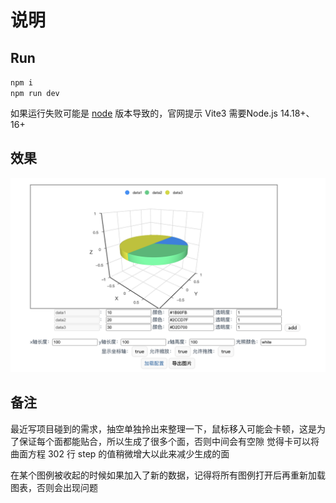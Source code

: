 # 说明

## Run

  `npm i` <br/>
  `npm run dev`

  如果运行失败可能是 [node](https://nodejs.org/en/download/) 版本导致的，官网提示 Vite3 需要Node.js 14.18+、16+

## 效果

  ![image](public/demo.png)

## 备注

  最近写项目碰到的需求，抽空单独拎出来整理一下，鼠标移入可能会卡顿，这是为了保证每个面都能贴合，所以生成了很多个面，否则中间会有空隙
  觉得卡可以将曲面方程 302 行 step 的值稍微增大以此来减少生成的面

  在某个图例被收起的时候如果加入了新的数据，记得将所有图例打开后再重新加载图表，否则会出现问题
